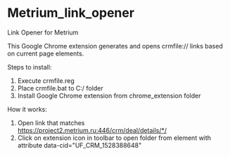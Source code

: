 # Metrium_link_opener
Link Opener for Metrium

This Google Chrome extension generates and opens crmfile:// links based on current page elements.

Steps to install:
1) Execute crmfile.reg
2) Place crmfile.bat to C:/ folder
3) Install Google Chrome extension from chrome_extension folder

How it works:
1) Open link that matches https://project2.metrium.ru:446/crm/deal/details/*/
2) Click on extension icon in toolbar to open folder from element with attribute data-cid="UF_CRM_1528388648"

